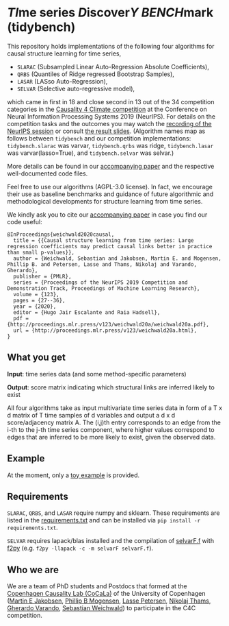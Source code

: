 # *TI*me series *D*iscover*Y* *BENCH*mark (tidybench)

This repository holds implementations of the following four algorithms for causal structure learning for time series,

* `SLARAC` (Subsampled Linear Auto-Regression Absolute Coefficients),
* `QRBS` (Quantiles of Ridge regressed Bootstrap Samples),
* `LASAR` (LASso Auto-Regression),
* `SELVAR` (Selective auto-regressive model),

which came in first in 18 and close second in 13 out of the 34 competition categories in the [Causality 4 Climate competition](https://causeme.uv.es/neurips2019/) at the Conference on Neural Information Processing Systems 2019 (NeurIPS). For details on the competition tasks and the outcomes you may watch the [recording of the NeurIPS session](https://slideslive.com/38922052/competition-track-day-21) or consult [the result slides](https://causeme.uv.es/neurips2019/static/img/Runge_NeurIPS_compressed.pdf).
(Algorithm names map as follows between `tidybench` and our competition implementations: `tidybench.slarac` was varvar, `tidybench.qrbs` was ridge, `tidybench.lasar` was varvar(lasso=True), and `tidybench.selvar` was selvar.)

More details can be found in our [accompanying paper](http://proceedings.mlr.press/v123/weichwald20a.html) and the respective well-documented code files.

Feel free to use our algorithms (AGPL-3.0 license). In fact, we encourage their use as baseline benchmarks and guidance of future algorithmic and methodological developments for structure learning from time series.

We kindly ask you to cite our [accompanying paper](http://proceedings.mlr.press/v123/weichwald20a.html) in case you find our code useful:
```
@InProceedings{weichwald2020causal,
  title = {{Causal structure learning from time series: Large regression coefficients may predict causal links better in practice than small p-values}},
  author = {Weichwald, Sebastian and Jakobsen, Martin E. and Mogensen, Phillip B. and Petersen, Lasse and Thams, Nikolaj and Varando, Gherardo},
  publisher = {PMLR},
  series = {Proceedings of the NeurIPS 2019 Competition and Demonstration Track, Proceedings of Machine Learning Research},
  volume = {123},
  pages = {27--36},
  year = {2020},
  editor = {Hugo Jair Escalante and Raia Hadsell},
  pdf = {http://proceedings.mlr.press/v123/weichwald20a/weichwald20a.pdf},
  url = {http://proceedings.mlr.press/v123/weichwald20a.html},
}
```



## What you get

**Input**: time series data (and some method-specific parameters)

**Output**: score matrix indicating which structural links are inferred likely to exist

All four algorithms take as input multivariate time series data in form of a T x d matrix of T time samples of d variables and output a d x d score/adjacency matrix A. The (i,j)th entry corresponds to an edge from the i-th to the j-th time series component, where higher values correspond to edges that are inferred to be more likely to exist, given the observed data.


## Example

At the moment, only a [toy example](examples/toy.py) is provided.


## Requirements

`SLARAC`, `QRBS`, and `LASAR` require numpy and sklearn. These requirements are listed in the [requirements.txt](requirements.txt) and can be installed via `pip install -r requirements.txt`.

`SELVAR` requires lapack/blas installed and the compilation of
[selvarF.f](tidybench/selvarF.f) with [f2py](https://docs.scipy.org/doc/numpy/f2py/)
(e.g. `f2py -llapack -c -m selvarF selvarF.f`).

## Who we are

We are a team of PhD students and Postdocs that formed at the [Copenhagen Causality Lab (CoCaLa)](https://math.ku.dk/cocala) of the University of Copenhagen ([Martin E Jakobsen](https://www.math.ku.dk/english/research/spt/cocala/?pure=en/persons/410383), [Phillip B Mogensen](https://www.math.ku.dk/english/staff/?pure=en/persons/467826), [Lasse Petersen](https://www.math.ku.dk/english/research/spt/cocala/?pure=en/persons/433485), [Nikolaj Thams](https://nikolajthams.github.io/), [Gherardo Varando](https://gherardovarando.github.io/), [Sebastian Weichwald](https://sweichwald.de)) to participate in the C4C competition.
